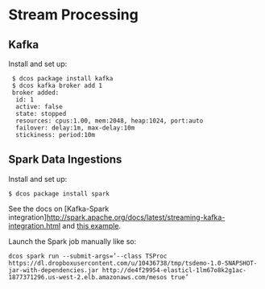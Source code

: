 # Stream Processing

## Kafka

Install and set up:

     $ dcos package install kafka
     $ dcos kafka broker add 1
     broker added:
      id: 1
      active: false
      state: stopped
      resources: cpus:1.00, mem:2048, heap:1024, port:auto
      failover: delay:1m, max-delay:10m
      stickiness: period:10m

## Spark Data Ingestions

Install and set up:

    $ dcos package install spark

See the docs on [Kafka-Spark integration]http://spark.apache.org/docs/latest/streaming-kafka-integration.html and [this example](https://github.com/apache/spark/blob/master/examples/src/main/scala/org/apache/spark/examples/streaming/KafkaWordCount.scala).

Launch the Spark job manually like so:

    dcos spark run --submit-args=’--class TSProc https://dl.dropboxusercontent.com/u/10436738/tmp/tsdemo-1.0-SNAPSHOT-jar-with-dependencies.jar http://de4f29954-elasticl-1lm67o8k2g1ac-1877371296.us-west-2.elb.amazonaws.com/mesos true’
